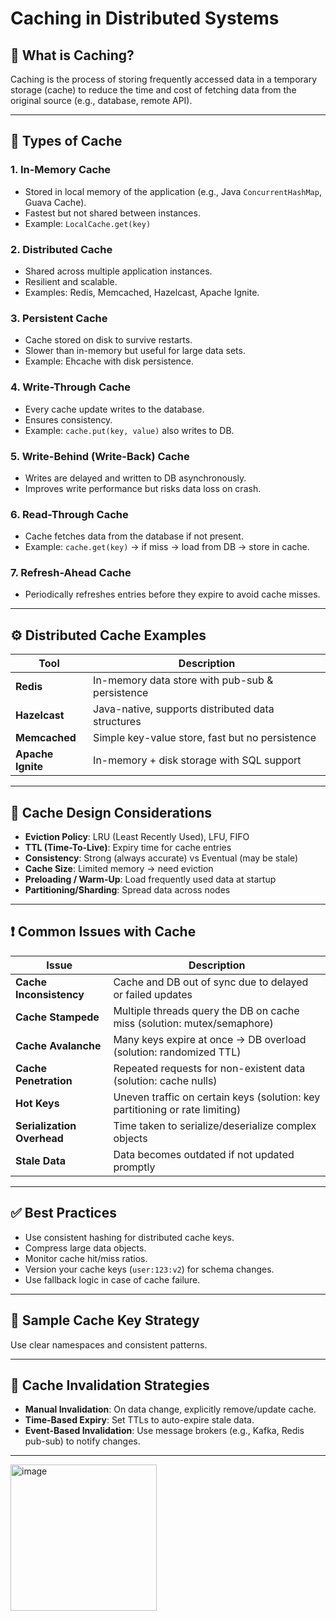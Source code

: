 # Caching in Distributed Systems

## 🧠 What is Caching?
Caching is the process of storing frequently accessed data in a temporary storage (cache) to reduce the time and cost of fetching data from the original source (e.g., database, remote API).

---

## 🔖 Types of Cache

### 1. **In-Memory Cache**
- Stored in local memory of the application (e.g., Java `ConcurrentHashMap`, Guava Cache).
- Fastest but not shared between instances.
- Example: `LocalCache.get(key)`

### 2. **Distributed Cache**
- Shared across multiple application instances.
- Resilient and scalable.
- Examples: Redis, Memcached, Hazelcast, Apache Ignite.

### 3. **Persistent Cache**
- Cache stored on disk to survive restarts.
- Slower than in-memory but useful for large data sets.
- Example: Ehcache with disk persistence.

### 4. **Write-Through Cache**
- Every cache update writes to the database.
- Ensures consistency.
- Example: `cache.put(key, value)` also writes to DB.

### 5. **Write-Behind (Write-Back) Cache**
- Writes are delayed and written to DB asynchronously.
- Improves write performance but risks data loss on crash.

### 6. **Read-Through Cache**
- Cache fetches data from the database if not present.
- Example: `cache.get(key)` → if miss → load from DB → store in cache.

### 7. **Refresh-Ahead Cache**
- Periodically refreshes entries before they expire to avoid cache misses.

---

## ⚙️ Distributed Cache Examples

| Tool        | Description                              |
|-------------|------------------------------------------|
| **Redis**   | In-memory data store with pub-sub & persistence |
| **Hazelcast**| Java-native, supports distributed data structures |
| **Memcached**| Simple key-value store, fast but no persistence |
| **Apache Ignite** | In-memory + disk storage with SQL support |

---

## 🧩 Cache Design Considerations

- **Eviction Policy**: LRU (Least Recently Used), LFU, FIFO
- **TTL (Time-To-Live)**: Expiry time for cache entries
- **Consistency**: Strong (always accurate) vs Eventual (may be stale)
- **Cache Size**: Limited memory → need eviction
- **Preloading / Warm-Up**: Load frequently used data at startup
- **Partitioning/Sharding**: Spread data across nodes

---

## ❗ Common Issues with Cache

| Issue                       | Description                                                                 |
|----------------------------|-----------------------------------------------------------------------------|
| **Cache Inconsistency**    | Cache and DB out of sync due to delayed or failed updates                   |
| **Cache Stampede**         | Multiple threads query the DB on cache miss (solution: mutex/semaphore)     |
| **Cache Avalanche**        | Many keys expire at once → DB overload (solution: randomized TTL)           |
| **Cache Penetration**      | Repeated requests for non-existent data (solution: cache nulls)             |
| **Hot Keys**               | Uneven traffic on certain keys (solution: key partitioning or rate limiting)|
| **Serialization Overhead**| Time taken to serialize/deserialize complex objects                         |
| **Stale Data**             | Data becomes outdated if not updated promptly                               |

---

## ✅ Best Practices

- Use consistent hashing for distributed cache keys.
- Compress large data objects.
- Monitor cache hit/miss ratios.
- Version your cache keys (`user:123:v2`) for schema changes.
- Use fallback logic in case of cache failure.

---

## 📌 Sample Cache Key Strategy

Use clear namespaces and consistent patterns.

---

## 🔄 Cache Invalidation Strategies

- **Manual Invalidation**: On data change, explicitly remove/update cache.
- **Time-Based Expiry**: Set TTLs to auto-expire stale data.
- **Event-Based Invalidation**: Use message brokers (e.g., Kafka, Redis pub-sub) to notify changes.

---

<img width="234" alt="image" src="https://github.com/user-attachments/assets/0011fa8f-584d-4459-8355-0d8ccce5a9b0" />

